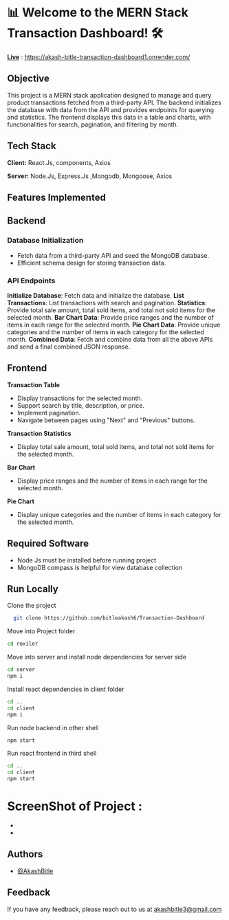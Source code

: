 # 📊 Welcome to the MERN Stack Transaction Dashboard! 🛠️

[**Live**](https://akash-bitle-transaction-dashboard1.onrender.com/) : https://akash-bitle-transaction-dashboard1.onrender.com/

## Objective

This project is a MERN stack application designed to manage and query product transactions fetched from a third-party API. The backend initializes the database with data from the API and provides endpoints for querying and statistics. The frontend displays this data in a table and charts, with functionalities for search, pagination, and filtering by month.


## Tech Stack

**Client:** React.Js, components, Axios

**Server:** Node.Js, Express.Js ,Mongodb, Mongoose, Axios

## Features Implemented

## Backend
### Database Initialization

- Fetch data from a third-party API and seed the MongoDB database.
- Efficient schema design for storing transaction data.

### API Endpoints

**Initialize Database**: Fetch data and initialize the database.
**List Transactions**: List transactions with search and pagination.
**Statistics**: Provide total sale amount, total sold items, and total not sold items for the selected month.
**Bar Chart Data**: Provide price ranges and the number of items in each range for the selected month.
**Pie Chart Data**: Provide unique categories and the number of items in each category for the selected month.
**Combined Data**: Fetch and combine data from all the above APIs and send a final combined JSON response.

## Frontend
**Transaction Table**

- Display transactions for the selected month.
- Support search by title, description, or price.
- Implement pagination.
- Navigate between pages using "Next" and "Previous" buttons.

**Transaction Statistics**

- Display total sale amount, total sold items, and total not sold items for the selected month.

**Bar Chart**
- Display price ranges and the number of items in each range for the selected month.
  
**Pie Chart**

- Display unique categories and the number of items in each category for the selected month.

## Required Software

- Node Js must be installed before running project
- MongoDB compass is helpful for view database collection

## Run Locally

Clone the project

```bash
  git clone https://github.com/bitleakash6/Transaction-Dashboard
```

Move into Project folder

```bash
cd roxiler
```

Move into server and install node dependencies for server side

```bash
cd server
npm i
```

Install react dependencies in client folder

```bash
cd ..
cd client
npm i
```

Run node backend in other shell

```bash
npm start
```

Run react frontend in third shell

```bash
cd ..
cd client
npm start
```

# ScreenShot of Project :

- <img src="">

- <img src="">


## Authors

- [@AkashBitle](https://github.com/bitleakash6)

## Feedback

If you have any feedback, please reach out to us at akashbitle3@gmail.com
